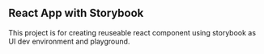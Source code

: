 ## React App with Storybook

This project is for creating reuseable react component using storybook as UI dev environment and playground.